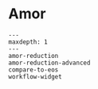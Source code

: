 # Amor

```{toctree}
---
maxdepth: 1
---
amor-reduction
amor-reduction-advanced
compare-to-eos
workflow-widget
```
